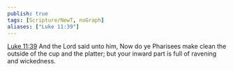 ```yaml
---
publish: true
tags: [Scripture/NewT, noGraph]
aliases: ["Luke 11:39"]
---
```

[Luke 11:39](https://churchofjesuschrist.org/study/scriptures/nt/luke/11?lang=eng&id=p39#p39) And the Lord said unto him, Now do ye Pharisees make clean the outside of the cup and the platter; but your inward part is full of ravening and wickedness.
